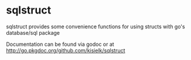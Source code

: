 sqlstruct
=========

sqlstruct provides some convenience functions for using structs with go's database/sql package

Documentation can be found via godoc or at http://go.pkgdoc.org/github.com/kisielk/sqlstruct
